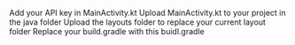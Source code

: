 Add your API key in MainActivity.kt
Upload MainActivity.kt to your project in the java folder
Upload the layouts folder to replace your current layout folder
Replace your build.gradle with this buidl.gradle
